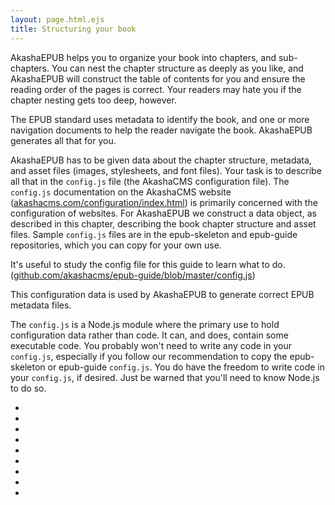 ```yaml
---
layout: page.html.ejs
title: Structuring your book 
---
```


AkashaEPUB helps you to organize your book into chapters, and sub-chapters.  You can nest the chapter structure as deeply as you like, and AkashaEPUB will construct the table of contents for you and ensure the reading order of the pages is correct.  Your readers may hate you if the chapter nesting gets too deep, however.

The EPUB standard uses metadata to identify the book, and one or more navigation documents to help the reader navigate the book.  AkashaEPUB generates all that for you.

AkashaEPUB has to be given data about the chapter structure, metadata, and asset files (images, stylesheets, and font files).  Your task is to describe all that in the `config.js` file (the AkashaCMS configuration file).  The `config.js` documentation on the AkashaCMS website ([akashacms.com/configuration/index.html](http://akashacms.com/configuration/index.html)) is primarily concerned with the configuration of websites.  For AkashaEPUB we construct a data object, as described in this chapter, describing the book chapter structure and asset files.    Sample `config.js` files are in the epub-skeleton and epub-guide repositories, which you can copy for your own use.  

It's useful to study the config file for this guide to learn what to do. ([github.com/akashacms/epub-guide/blob/master/config.js](https://github.com/akashacms/epub-guide/blob/master/config.js))

This configuration data is used by AkashaEPUB to generate correct EPUB metadata files.  

The `config.js` is a Node.js module where the primary use to hold configuration data rather than code.  It can, and does, contain some executable code.  You probably won't need to write any code in your `config.js`, especially if you follow our recommendation to copy the epub-skeleton or epub-guide `config.js`.  You do have the freedom to write code in your `config.js`, if desired.  Just be warned that you'll need to know Node.js to do so.

* [](4a-akashacmsEPUB.html)
* [](4b-book-metadata.html)
* [](4c-cover-image.html)
* [](4d-table-contents.html)
* [](4e-copyright-page.html)
* [](4f-assets.html)
* [](4g-stylesheets.html)
* [](4h-fonts.html)
* [](4i-configjs.html)


